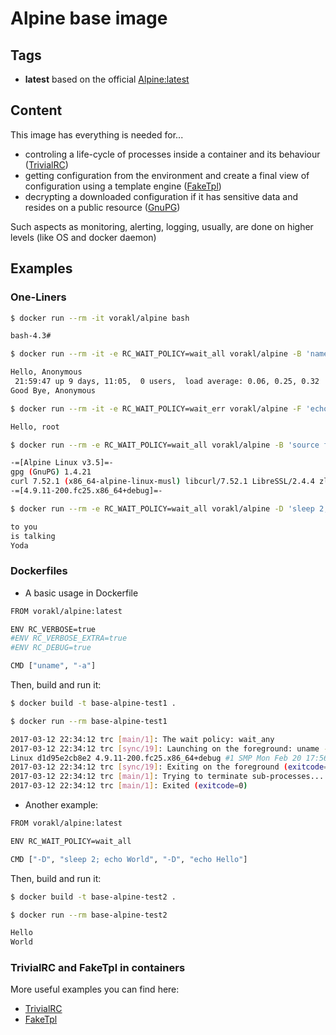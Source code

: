 # Alpine base image 

## Tags

* **latest** based on the official [Alpine:latest](https://github.com/gliderlabs/docker-alpine/tree/rootfs/library-3.5/versions/library-3.5)

## Content 

This image has everything is needed for...

* controling a life-cycle of processes inside a container and its behaviour ([TrivialRC](https://github.com/vorakl/TrivialRC))
* getting configuration from the environment and create a final view of configuration using a template engine ([FakeTpl](https://github.com/vorakl/FakeTpl))
* decrypting a downloaded configuration if it has sensitive data and resides on a public resource ([GnuPG](https://www.gnupg.org/))

Such aspects as monitoring, alerting, logging, usually, are done on higher levels (like OS and docker daemon)

## Examples

### One-Liners

```bash
$ docker run --rm -it vorakl/alpine bash

bash-4.3#

```

```bash
$ docker run --rm -it -e RC_WAIT_POLICY=wait_all vorakl/alpine -B 'name=Anonymous' -F 'echo "Hello, ${name}"' -F 'uptime' -F 'echo "Good Bye, ${name}"'

Hello, Anonymous
 21:59:47 up 9 days, 11:05,  0 users,  load average: 0.06, 0.25, 0.32
Good Bye, Anonymous

```

```bash
$ docker run --rm -it -e RC_WAIT_POLICY=wait_err vorakl/alpine -F 'echo "Hello, $(id -un)"' -F 'false' -F 'echo "You will not see this"'

Hello, root

```

```bash
$ docker run --rm -e RC_WAIT_POLICY=wait_all vorakl/alpine -B 'source faketpl' -F 'source /etc/os-release && faketp<<< "-=[\${PRETTY_NAME}]=-"' -F 'gpg --version | grep ^gpg' -F 'curl --version | grep ^curl' -F 'faketpl <<< "-=[\$(uname -r)]=-"'

-=[Alpine Linux v3.5]=-
gpg (GnuPG) 1.4.21
curl 7.52.1 (x86_64-alpine-linux-musl) libcurl/7.52.1 LibreSSL/2.4.4 zlib/1.2.8 libssh2/1.7.0
-=[4.9.11-200.fc25.x86_64+debug]=-

```

```bash
$ docker run --rm -e RC_WAIT_POLICY=wait_all vorakl/alpine -D 'sleep 2; echo "Yoda"' -D 'sleep 1; echo "is talking"'  -D 'echo "to you"'

to you
is talking
Yoda

```

### Dockerfiles

* A basic usage in Dockerfile

```bash
FROM vorakl/alpine:latest

ENV RC_VERBOSE=true
#ENV RC_VERBOSE_EXTRA=true
#ENV RC_DEBUG=true

CMD ["uname", "-a"]

```
Then, build and run it:

```bash
$ docker build -t base-alpine-test1 .

$ docker run --rm base-alpine-test1

2017-03-12 22:34:12 trc [main/1]: The wait policy: wait_any
2017-03-12 22:34:12 trc [sync/19]: Launching on the foreground: uname -a
Linux d1d95e2cb8e2 4.9.11-200.fc25.x86_64+debug #1 SMP Mon Feb 20 17:56:54 UTC 2017 x86_64 Linux
2017-03-12 22:34:12 trc [sync/19]: Exiting on the foreground (exitcode=0): uname -a
2017-03-12 22:34:12 trc [main/1]: Trying to terminate sub-processes...
2017-03-12 22:34:12 trc [main/1]: Exited (exitcode=0)

```

* Another example:

```bash
FROM vorakl/alpine:latest

ENV RC_WAIT_POLICY=wait_all

CMD ["-D", "sleep 2; echo World", "-D", "echo Hello"]

```

Then, build and run it:

```bash
$ docker build -t base-alpine-test2 .

$ docker run --rm base-alpine-test2

Hello
World

```

### TrivialRC and FakeTpl in containers

More useful examples you can find here:

* [TrivialRC](https://github.com/vorakl/TrivialRC/tree/master/examples)
* [FakeTpl](https://github.com/vorakl/FakeTpl/tree/master/examples)

